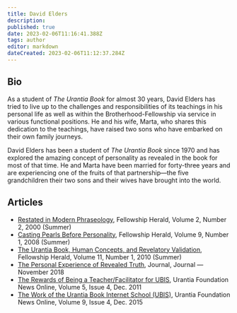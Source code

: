 ```yaml
---
title: David Elders
description:
published: true
date: 2023-02-06T11:16:41.388Z
tags: author
editor: markdown
dateCreated: 2023-02-06T11:12:37.284Z
---
```


## Bio

As a student of _The Urantia Book_ for almost 30 years, David Elders has tried to live up to the challenges and responsibilities of its teachings in his personal life as well as within the Brotherhood-Fellowship via service in various functional positions. He and his wife, Marta, who shares this dedication to the teachings, have raised two sons who have embarked on their own family journeys.

David Elders has been a student of _The Urantia Book_ since 1970 and has explored the amazing concept of personality as revealed in the book for most of that time. He and Marta have been married for forty-three years and are experiencing one of the fruits of that partnership—the five grandchildren their two sons and their wives have brought into the world.

## Articles

- [Restated in Modern Phraseology](/en/article/David_Elders/Restated_in_modern_phraseology), Fellowship Herald, Volume 2, Number 2, 2000 (Summer)
- [Casting Pearls Before Personality](/en/article/David_Elders/Casting_Pearls_Before_Personality), Fellowship Herald, Volume 9, Number 1, 2008 (Summer)
- [The Urantia Book, Human Concepts, and Revelatory Validation](/en/article/David_Elders/The_Urantia_Book_Human_Concepts_and_Revelatory_Validation), Fellowship Herald, Volume 11, Number 1, 2010 (Summer)
- [The Personal Experience of Revealed Truth](/en/article/David_Elders/personal_exp_revealed_truth), Journal, Journal — November 2018
- [The Rewards of Being a Teacher/Facilitator for UBIS](/en/article/David_Elders/The_Rewards_of_Being_a_Teacher_Facilitator_for_UBIS), Urantia Foundation News Online, Volume 5, Issue 4, Dec. 2011
- [The Work of the Urantia Book Internet School (UBIS)](/en/article/David_Elders/The_Work_of_the_Urantia_Book_Internet_School_UBIS), Urantia Foundation News Online, Volume 9, Issue 4, Dec. 2015